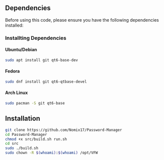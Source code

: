## Dependencies

Before using this code, please ensure you have the following dependencies installed:

### Installting Dependencies 

#### Ubuntu/Debian
```bash
sudo apt install git qt6-base-dev 
```

#### Fedora
```bash
sudo dnf install git qt6-qtbase-devel
```

#### Arch Linux
```bash
sudo pacman -S git qt6-base
```

## Installation

```bash
git clone https://github.com/Nomix17/Password-Manager
cd Password-Manager
chmod +x src/build.sh run.sh
cd src 
sudo ./build.sh
sudo chown -R $(whoami):$(whoami) /opt/VFW
```
